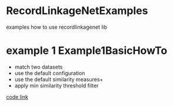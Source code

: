 # RecordLinkageNetExamples
examples how to use recordlinkagenet lib

# example 1 Example1BasicHowTo
* match two datasets
* use the default configuration
* use the default similarity measures+
* apply min similarity threshold filter 

[code link](Example1BasicHowTo/Example1BasicHowTo/Program.cs)
